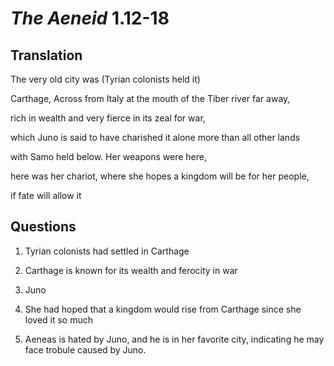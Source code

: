 # *The Aeneid* 1.12-18

## Translation

The very old city was (Tyrian colonists held it)

Carthage, Across from Italy at the mouth of the Tiber river far away,

rich in wealth and very fierce in its zeal for war,

which Juno is said to have charished it alone more than all other lands

with Samo held below. Her weapons were here,

here was her chariot, where she hopes a kingdom will be for her people,

if fate will allow it

## Questions

1. Tyrian colonists had settled in Carthage

2. Carthage is known for its wealth and ferocity in war

3. Juno

4. She had hoped that a kingdom would rise from Carthage since she loved it so much

5. Aeneas is hated by Juno, and he is in her favorite city, indicating he may face trobule caused by Juno.
